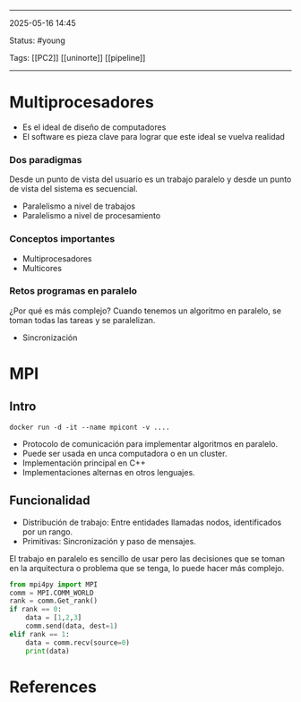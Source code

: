 ___
2025-05-16 14:45

Status: #young 

Tags: [[PC2]] [[uninorte]] [[pipeline]] 
___
# Multiprocesadores
- Es el ideal de diseño de computadores
- El software es pieza clave para lograr que este ideal se vuelva realidad
  
### Dos paradigmas
Desde un punto de vista del usuario es un trabajo paralelo y desde un punto de vista del sistema es secuencial.
- Paralelismo a nivel de trabajos
- Paralelismo a nivel de procesamiento
### Conceptos importantes
- Multiprocesadores
- Multicores

### Retos programas en paralelo
¿Por qué es más complejo? Cuando tenemos un algoritmo en paralelo, se toman todas las tareas y se paralelizan.
- Sincronización

# MPI
## Intro
````docker
docker run -d -it --name mpicont -v ....
````
- Protocolo de comunicación para implementar algoritmos en paralelo.
- Puede ser usada en unca computadora o en un cluster.
- Implementación principal en C++
- Implementaciones alternas en otros lenguajes.
## Funcionalidad
- Distribución de trabajo: Entre entidades llamadas nodos, identificados por un rango.
- Primitivas: Sincronización y paso de mensajes.

El trabajo en paralelo es sencillo de usar pero las decisiones que se toman en la arquitectura o problema que se tenga, lo puede hacer más complejo.

````python
from mpi4py import MPI
comm = MPI.COMM_WORLD
rank = comm.Get_rank()
if rank == 0:
	data = [1,2,3]
	comm.send(data, dest=1)
elif rank == 1:
	data = comm.recv(source=0)
	print(data)
````
# References